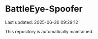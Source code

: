 # BattleEye-Spoofer

Last updated: 2025-06-30 09:29:12

This repository is automatically maintained.
